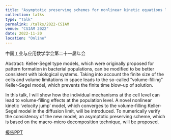 ```yaml
---
title: "Asymptotic preserving schemes for nonlinear kinetic equations leading to volume-exclusion chemotaxis in the diﬀusive limit"
collection: talks
type: "Talk"
permalink: /talks/2022-CSIAM
venue: "CSIAM 2022"
date: 2022-11-20
location: "Online"
---
```

中国工业与应用数学学会第二十一届年会 

Abstract: Keller-Segel type models, which were originally proposed for pattern formation in bacterial populations, can be modified to be better consistent with biological systems. Taking into account the finite size of the cells and volume limitations in space leads to the so-called “volume-filling” Keller-Segel model, which prevents the finite time blow-up of solution.

In this talk, I will show how the individual mechanisms at the cell level can lead to volume-filling effects at the population level. A novel nonlinear kinetic ‘velocity jump’ model, which converges to the volume-filling Keller-Segel model in the diffusion limit, will be introduced. To numerically verify the consistency of the new model, an asymptotic preserving scheme, which is based on the macro-micro decomposition technique, will be proposed.


[报告PPT](http://xinran-ruan.github.io/files/PPT-2022-CSIAM.pdf)